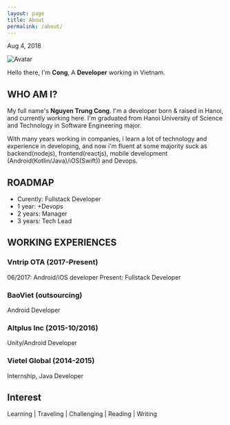 ```yaml
---
layout: page
title: About
permalink: /about/
---
```

Aug 4, 2018

![Avatar](https://farm2.staticflickr.com/1797/28889484187_3b2668beb7_m_d.jpg)

Hello there, I'm **Cong**, A **Developer** working in Vietnam.

## WHO AM I?

My full name's **Nguyen Trung Cong**. I'm a developer born & raised in Hanoi, and currently working here. I'm graduated from Hanoi University of Science and Technology in Software Engineering major.

With many years working in companies, i learn a lot of technology and experience in developing, and now i'm fluent at some majority suck as backend(nodejs), frontend(reactjs), mobile development (Android(Kotlin/Java)/iOS(Swift)) and Devops.

## ROADMAP
- Curently: Fullstack Developer
- 1 year:   +Devops
- 2 years:  Manager
- 3 years:  Tech Lead

## WORKING EXPERIENCES
### Vntrip OTA (2017-Present)
06/2017: Android/iOS developer
Present: Fullstack Developer
### BaoViet (outsourcing)
Android Developer
### Altplus Inc (2015-10/2016)
Unity/Android Developer
### Vietel Global (2014-2015)
Internship, Java Developer

## Interest
Learning | Traveling | Challenging | Reading | Writing
